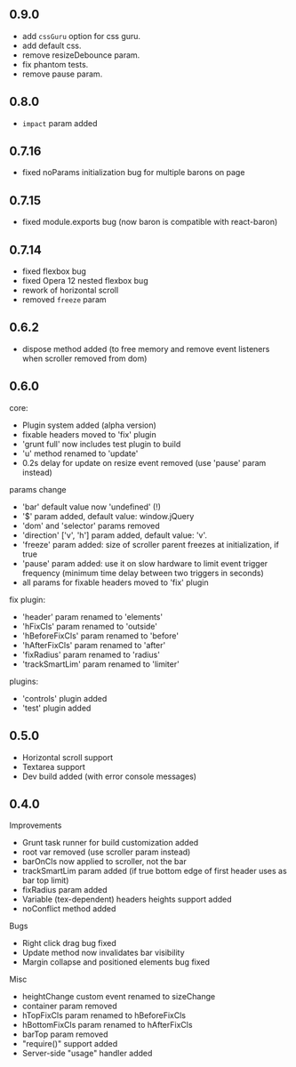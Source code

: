 ## 0.9.0

 - add `cssGuru` option for css guru.
 - add default css.
 - remove resizeDebounce param.
 - fix phantom tests.
 - remove pause param.

## 0.8.0

 - `impact` param added

## 0.7.16

 - fixed noParams initialization bug for multiple barons on page

## 0.7.15

 - fixed module.exports bug (now baron is compatible with react-baron)

## 0.7.14

 - fixed flexbox bug
 - fixed Opera 12 nested flexbox bug
 - rework of horizontal scroll
 - removed `freeze` param

## 0.6.2

- dispose method added (to free memory and remove event listeners when scroller removed from dom)

## 0.6.0

core:
- Plugin system added (alpha version)
- fixable headers moved to 'fix' plugin
- 'grunt full' now includes test plugin to build
- 'u' method renamed to 'update'
- 0.2s delay for update on resize event removed (use 'pause' param instead)

params change
- 'bar' default value now 'undefined' (!)
- '$' param added, default value: window.jQuery
- 'dom' and 'selector' params removed
- 'direction' ['v', 'h'] param added, default value: 'v'.
- 'freeze' param added: size of scroller parent freezes at initialization, if true
- 'pause' param added: use it on slow hardware to limit event trigger frequency (minimum time delay between two triggers in seconds)
- all params for fixable headers moved to 'fix' plugin

fix plugin:
- 'header' param renamed to 'elements'
- 'hFixCls' param renamed to 'outside'
- 'hBeforeFixCls' param renamed to 'before'
- 'hAfterFixCls' param renamed to 'after'
- 'fixRadius' param renamed to 'radius'
- 'trackSmartLim' param renamed to 'limiter'

plugins:
- 'controls' plugin added
- 'test' plugin added

## 0.5.0

- Horizontal scroll support
- Textarea support
- Dev build added (with error console messages)

## 0.4.0

Improvements

- Grunt task runner for build customization added
- root var removed (use scroller param instead)
- barOnCls now applied to scroller, not the bar
- trackSmartLim param added (if true bottom edge of first header uses as bar top limit)
- fixRadius param added
- Variable (tex-dependent) headers heights support added
- noConflict method added

Bugs

- Right click drag bug fixed
- Update method now invalidates bar visibility
- Margin collapse and positioned elements bug fixed

Misc

- heightChange custom event renamed to sizeChange
- container param removed
- hTopFixCls param renamed to hBeforeFixCls
- hBottomFixCls param renamed to hAfterFixCls
- barTop param removed
- "require()" support added
- Server-side "usage" handler added